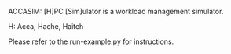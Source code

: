ACCASIM: [H]PC [Sim]ulator is a workload management simulator.

H: Acca, Hache, Haitch

Please refer to the run-example.py for instructions.

